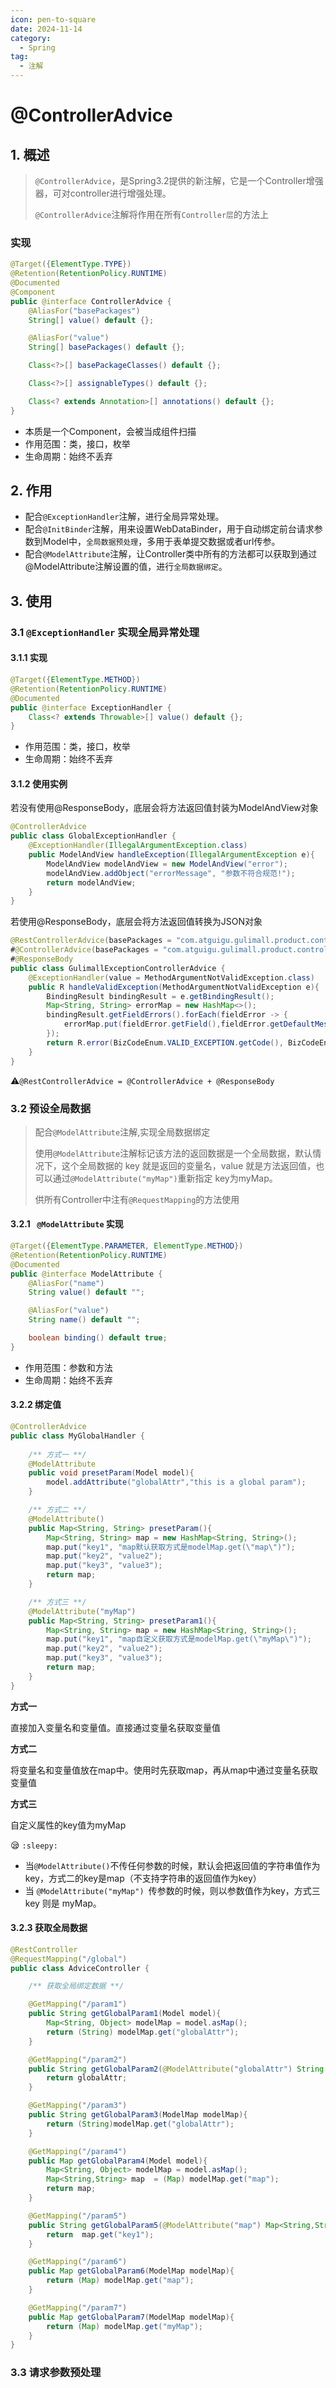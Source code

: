 ```yaml
---
icon: pen-to-square
date: 2024-11-14
category:
  - Spring
tag:
  - 注解
---
```

# @ControllerAdvice

## 1. 概述

> `@ControllerAdvice`，是Spring3.2提供的新注解，它是一个Controller增强器，可对controller进行增强处理。
>
> `@ControllerAdvice`注解将作用在所有`Controller层`的方法上
<!-- more -->
### 实现

```java
@Target({ElementType.TYPE})
@Retention(RetentionPolicy.RUNTIME)
@Documented
@Component
public @interface ControllerAdvice {
    @AliasFor("basePackages")
    String[] value() default {};

    @AliasFor("value")
    String[] basePackages() default {};

    Class<?>[] basePackageClasses() default {};

    Class<?>[] assignableTypes() default {};

    Class<? extends Annotation>[] annotations() default {};
}
```

- 本质是一个Component，会被当成组件扫描
- 作用范围：类，接口，枚举
- 生命周期：始终不丢弃

## 2. 作用

- 配合`@ExceptionHandler`注解，进行全局异常处理。
- 配合`@InitBinder`注解，用来设置WebDataBinder，用于自动绑定前台请求参数到Model中，`全局数据预处理`，多用于表单提交数据或者url传参。 
- 配合`@ModelAttribute`注解，让Controller类中所有的方法都可以获取到通过@ModelAttribute注解设置的值，进行`全局数据绑定`。

## 3. 使用

 ### 3.1 `@ExceptionHandler` 实现全局异常处理

#### 3.1.1 **实现**

```java
@Target({ElementType.METHOD})
@Retention(RetentionPolicy.RUNTIME)
@Documented
public @interface ExceptionHandler {
    Class<? extends Throwable>[] value() default {};
}
```

- 作用范围：类，接口，枚举
- 生命周期：始终不丢弃

#### 3.1.2 使用实例

若没有使用@ResponseBody，底层会将方法返回值封装为ModelAndView对象

```java
@ControllerAdvice
public class GlobalExceptionHandler {
    @ExceptionHandler(IllegalArgumentException.class)
    public ModelAndView handleException(IllegalArgumentException e){
        ModelAndView modelAndView = new ModelAndView("error");
        modelAndView.addObject("errorMessage", "参数不符合规范!");
        return modelAndView;
    }
}
```

若使用@ResponseBody，底层会将方法返回值转换为JSON对象

```java
@RestControllerAdvice(basePackages = "com.atguigu.gulimall.product.controller")
#@ControllerAdvice(basePackages = "com.atguigu.gulimall.product.controller")
#@ResponseBody
public class GulimallExceptionControllerAdvice {
    @ExceptionHandler(value = MethodArgumentNotValidException.class)
    public R handleValidException(MethodArgumentNotValidException e){
        BindingResult bindingResult = e.getBindingResult();
        Map<String, String> errorMap = new HashMap<>();
        bindingResult.getFieldErrors().forEach(fieldError -> {
            errorMap.put(fieldError.getField(),fieldError.getDefaultMessage());
        });
        return R.error(BizCodeEnum.VALID_EXCEPTION.getCode(), BizCodeEnum.VALID_EXCEPTION.getMsg()).put("data",errorMap);
    }
}
```

:warning:`@RestControllerAdvice = @ControllerAdvice + @ResponseBody`

### 3.2 预设全局数据

> 配合`@ModelAttribute`注解,实现全局数据绑定
>
> 使用` @ModelAttribute `注解标记该方法的返回数据是一个全局数据，默认情况下，这个全局数据的 key 就是返回的变量名，value 就是方法返回值，也可以通过`@ModelAttribute("myMap")`重新指定 key为myMap。
>
> 供所有Controller中注有`@RequestMapping`的方法使用

#### 3.2.1 ` @ModelAttribute` 实现

```java
@Target({ElementType.PARAMETER, ElementType.METHOD})
@Retention(RetentionPolicy.RUNTIME)
@Documented
public @interface ModelAttribute {
    @AliasFor("name")
    String value() default "";

    @AliasFor("value")
    String name() default "";

    boolean binding() default true;
}
```

- 作用范围：参数和方法
- 生命周期：始终不丢弃

#### 3.2.2 绑定值

```java
@ControllerAdvice
public class MyGlobalHandler {
    
    /** 方式一 **/
    @ModelAttribute
    public void presetParam(Model model){
        model.addAttribute("globalAttr","this is a global param");
    }

    /** 方式二 **/
    @ModelAttribute()
    public Map<String, String> presetParam(){
        Map<String, String> map = new HashMap<String, String>();
        map.put("key1", "map默认获取方式是modelMap.get(\"map\")");
        map.put("key2", "value2");
        map.put("key3", "value3");
        return map;
    }

    /** 方式三 **/
    @ModelAttribute("myMap")
    public Map<String, String> presetParam1(){
        Map<String, String> map = new HashMap<String, String>();
        map.put("key1", "map自定义获取方式是modelMap.get(\"myMap\")");
        map.put("key2", "value2");
        map.put("key3", "value3");
        return map;
    }
}
```

**方式一**

直接加入变量名和变量值。直接通过变量名获取变量值

**方式二**

将变量名和变量值放在map中。使用时先获取map，再从map中通过变量名获取变量值 

**方式三**

自定义属性的key值为myMap

😪 `:sleepy:`

- 当` @ModelAttribute() `不传任何参数的时候，默认会把返回值的字符串值作为key，方式二的key是map（不支持字符串的返回值作为key）
- 当 `@ModelAttribute("myMap") `传参数的时候，则以参数值作为key，方式三 key 则是 myMap。
  

#### 3.2.3 获取全局数据

```java
@RestController
@RequestMapping("/global")
public class AdviceController {

    /** 获取全局绑定数据 **/

    @GetMapping("/param1")
    public String getGlobalParam1(Model model){
        Map<String, Object> modelMap = model.asMap();
        return (String) modelMap.get("globalAttr");
    }

    @GetMapping("/param2")
    public String getGlobalParam2(@ModelAttribute("globalAttr") String globalAttr){
        return globalAttr;
    }

    @GetMapping("/param3")
    public String getGlobalParam3(ModelMap modelMap){
        return (String)modelMap.get("globalAttr");
    }

    @GetMapping("/param4")
    public Map getGlobalParam4(Model model){
        Map<String, Object> modelMap = model.asMap();
        Map<String,String> map  = (Map) modelMap.get("map");
        return map;
    }

    @GetMapping("/param5")
    public String getGlobalParam5(@ModelAttribute("map") Map<String,String> map){
        return  map.get("key1");
    }

    @GetMapping("/param6")
    public Map getGlobalParam6(ModelMap modelMap){
        return (Map) modelMap.get("map");
    }

    @GetMapping("/param7")
    public Map getGlobalParam7(ModelMap modelMap){
        return (Map) modelMap.get("myMap");
    }
}
```

### 3.3 请求参数预处理
